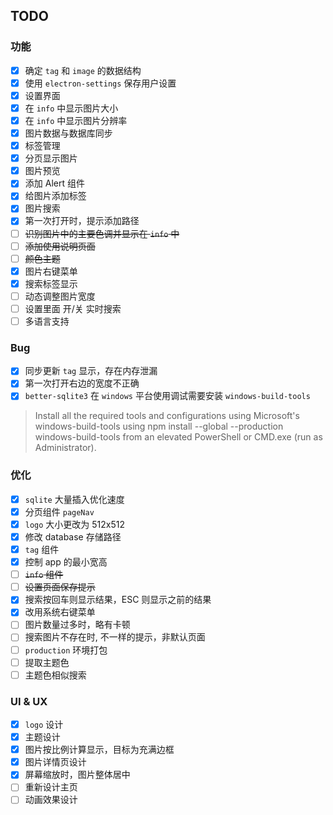 ## TODO

### 功能

- [x] 确定 `tag` 和 `image` 的数据结构
- [x] 使用 `electron-settings` 保存用户设置
- [x] 设置界面
- [x] 在 `info` 中显示图片大小
- [x] 在 `info` 中显示图片分辨率
- [x] 图片数据与数据库同步
- [x] 标签管理
- [x] 分页显示图片
- [x] 图片预览
- [x] 添加 Alert 组件
- [x] 给图片添加标签
- [x] 图片搜索
- [x] 第一次打开时，提示添加路径
- [ ] ~~识别图片中的主要色调并显示在 `info` 中~~
- [ ] ~~添加使用说明页面~~
- [ ] ~~颜色主题~~
- [x] 图片右键菜单
- [x] 搜索标签显示
- [ ] 动态调整图片宽度
- [ ] 设置里面 开/关 实时搜索
- [ ] 多语言支持

### Bug

- [x] 同步更新 `tag` 显示，存在内存泄漏
- [x] 第一次打开右边的宽度不正确
- [x] `better-sqlite3` 在 `windows` 平台使用调试需要安装 `windows-build-tools`
> Install all the required tools and configurations using Microsoft's windows-build-tools using npm install --global --production windows-build-tools from an elevated PowerShell or CMD.exe (run as Administrator).

### 优化

- [x] `sqlite` 大量插入优化速度
- [x] 分页组件 `pageNav`
- [x] `logo` 大小更改为 512x512
- [x] 修改 database 存储路径
- [x] `tag` 组件
- [x] 控制 app 的最小宽高
- [ ] ~~`info` 组件~~
- [ ] ~~设置页面保存提示~~
- [x] 搜索按回车则显示结果，ESC 则显示之前的结果
- [x] 改用系统右键菜单
- [ ] 图片数量过多时，略有卡顿
- [ ] 搜索图片不存在时, 不一样的提示，非默认页面
- [ ] `production` 环境打包
- [ ] 提取主题色
- [ ] 主题色相似搜索

### UI & UX

- [x] `logo` 设计
- [x] 主题设计
- [x] 图片按比例计算显示，目标为充满边框
- [x] 图片详情页设计
- [x] 屏幕缩放时，图片整体居中
- [ ] 重新设计主页
- [ ] 动画效果设计

